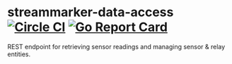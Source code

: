# streammarker-data-access [![Circle CI](https://circleci.com/gh/urlgrey/streammarker-data-access.svg?style=svg)](https://circleci.com/gh/urlgrey/streammarker-data-access) [![Go Report Card](https://goreportcard.com/badge/github.com/urlgrey/streammarker-data-access)](https://goreportcard.com/report/github.com/urlgrey/streammarker-data-access)
REST endpoint for retrieving sensor readings and managing sensor & relay entities.
